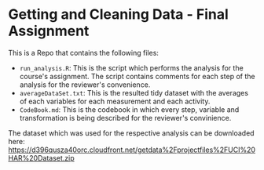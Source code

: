 # Getting and Cleaning Data - Final Assignment

This is a Repo that contains the following files:
- `run_analysis.R`: This is the script which performs the analysis for the course's assignment. The script contains comments for each step of the analysis for the reviewer's convenience.
- `averageDataSet.txt`: This is the resulted tidy dataset with the averages of each variables for each measurement and each activity.
- `CodeBook.md`: This is the codebook in which every step, variable and transformation is being described for the reviewer's convinience.

The dataset which was used for the respective analysis can be downloaded here: https://d396qusza40orc.cloudfront.net/getdata%2Fprojectfiles%2FUCI%20HAR%20Dataset.zip
